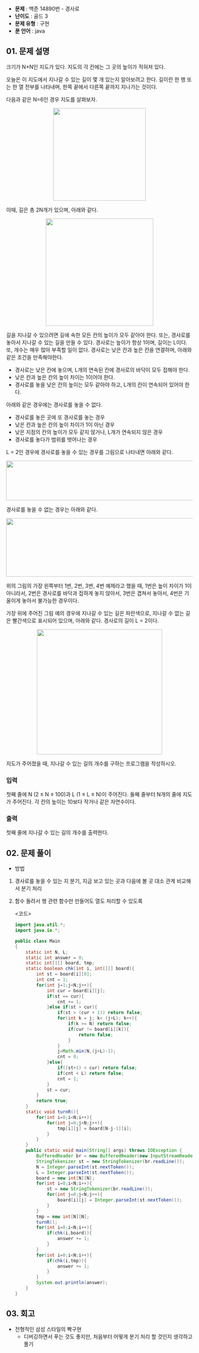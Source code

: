 - **문제** : 백준 14890번 - 경사로
- **난이도** : 골드 3
- **문제 유형** : 구현
- **푼 언어** : java

## 01. 문제 설명

<p>크기가 N×N인 지도가 있다. 지도의 각 칸에는 그 곳의 높이가 적혀져 있다. </p>

<p>오늘은 이 지도에서 지나갈 수 있는 길이 몇 개 있는지 알아보려고 한다. 길이란 한 행 또는 한 열 전부를 나타내며, 한쪽 끝에서 다른쪽 끝까지 지나가는 것이다. </p>

<p>다음과 같은 N=6인 경우 지도를 살펴보자.</p>

<p style="text-align:center"><img alt="" src="https://onlinejudgeimages.s3-ap-northeast-1.amazonaws.com/problem/14890/1.png" style="height:250px; width:250px"></p>

<p>이때, 길은 총 2N개가 있으며, 아래와 같다.</p>

<p style="text-align:center"><img alt="" src="https://onlinejudgeimages.s3-ap-northeast-1.amazonaws.com/problem/14890/2.png" style="height:290px; width:290px"></p>

<p>길을 지나갈 수 있으려면 길에 속한 모든 칸의 높이가 모두 같아야 한다. 또는, 경사로를 놓아서 지나갈 수 있는 길을 만들 수 있다. 경사로는 높이가 항상 1이며, 길이는 L이다. 또, 개수는 매우 많아 부족할 일이 없다. 경사로는 낮은 칸과 높은 칸을 연결하며, 아래와 같은 조건을 만족해야한다.</p>

<ul>
	<li>경사로는 낮은 칸에 놓으며, L개의 연속된 칸에 경사로의 바닥이 모두 접해야 한다.</li>
	<li>낮은 칸과 높은 칸의 높이 차이는 1이어야 한다.</li>
	<li>경사로를 놓을 낮은 칸의 높이는 모두 같아야 하고, L개의 칸이 연속되어 있어야 한다.</li>
</ul>

<p>아래와 같은 경우에는 경사로를 놓을 수 없다.</p>

<ul>
	<li>경사로를 놓은 곳에 또 경사로를 놓는 경우</li>
	<li>낮은 칸과 높은 칸의 높이 차이가 1이 아닌 경우</li>
	<li>낮은 지점의 칸의 높이가 모두 같지 않거나, L개가 연속되지 않은 경우</li>
	<li>경사로를 놓다가 범위를 벗어나는 경우</li>
</ul>

<p>L = 2인 경우에 경사로를 놓을 수 있는 경우를 그림으로 나타내면 아래와 같다.</p>

<p style="text-align:center"><img alt="" src="https://onlinejudgeimages.s3-ap-northeast-1.amazonaws.com/problem/14890/3.png" style="height:107px; width:687px"></p>

<p>경사로를 놓을 수 없는 경우는 아래와 같다.</p>

<p style="text-align:center"><img alt="" src="https://onlinejudgeimages.s3-ap-northeast-1.amazonaws.com/problem/14890/4.png" style="height:158px; width:1023px"></p>

<p>위의 그림의 가장 왼쪽부터 1번, 2번, 3번, 4번 예제라고 했을 때, 1번은 높이 차이가 1이 아니라서, 2번은 경사로를 바닥과 접하게 놓지 않아서, 3번은 겹쳐서 놓아서, 4번은 기울이게 놓아서 불가능한 경우이다.</p>

<p>가장 위에 주어진 그림 예의 경우에 지나갈 수 있는 길은 파란색으로, 지나갈 수 없는 길은 빨간색으로 표시되어 있으며, 아래와 같다. 경사로의 길이 L = 2이다.</p>

<p style="text-align:center"><img alt="" src="https://upload.acmicpc.net/255e47cf-0988-4b7f-b81c-2742f010a4c5/-/preview/" style="width: 338px; height: 338px;"></p>

<p>지도가 주어졌을 때, 지나갈 수 있는 길의 개수를 구하는 프로그램을 작성하시오.</p>

### 입력 

 <p>첫째 줄에 N (2 ≤ N ≤ 100)과 L (1 ≤ L ≤ N)이 주어진다. 둘째 줄부터 N개의 줄에 지도가 주어진다. 각 칸의 높이는 10보다 작거나 같은 자연수이다.</p>

### 출력 

 <p>첫째 줄에 지나갈 수 있는 길의 개수를 출력한다.</p>

## 02. 문제 풀이

- 방법 <br>
1. 경사로를 놓을 수 있는 지 분기, 지금 보고 있는 곳과 다음에 볼 곳 대소 관계 비교해서 분기 처리 <br>
2. 함수 돌려서 행 관련 함수만 만들어도 열도 처리할 수 있도록<br>


    <코드>
    ```java
    import java.util.*;
    import java.io.*;

    public class Main
    {
        static int N, L;
        static int answer = 0;
        static int[][] board, tmp;
        static boolean chk(int i, int[][] board){
            int st = board[i][0];
            int cnt = 1;
            for(int j=1;j<N;j++){
                int cur = board[i][j];
                if(st == cur){
                    cnt += 1;
                }else if(st > cur){
                    if(st > (cur + 1)) return false;
                    for(int k = j; k< (j+L); k++){
                        if(k >= N) return false;
                        if(cur != board[i][k]){
                            return false;
                        }
                    }
                    j=Math.min(N,(j+L)-1);
                    cnt = 0;
                }else{
                    if((st+1) < cur) return false;
                    if(cnt < L) return false;
                    cnt = 1;
                }
                st = cur;
            }
            return true;
        }
        static void turnR(){
            for(int i=0;i<N;i++){
                for(int j=0;j<N;j++){
                    tmp[i][j] = board[N-j-1][i];
                }
            }
        }
        public static void main(String[] args) throws IOException {
            BufferedReader br = new BufferedReader(new InputStreamReader(System.in));
            StringTokenizer st = new StringTokenizer(br.readLine());
            N = Integer.parseInt(st.nextToken());
            L = Integer.parseInt(st.nextToken());
            board = new int[N][N];
            for(int i=0;i<N;i++){
                st = new StringTokenizer(br.readLine());
                for(int j=0;j<N;j++){
                    board[i][j] = Integer.parseInt(st.nextToken());
                }
            }
            tmp = new int[N][N];
            turnR();
            for(int i=0;i<N;i++){
                if(chk(i,board)){
                    answer += 1;
                }
            }
            for(int i=0;i<N;i++){
                if(chk(i,tmp)){
                    answer += 1;
                }
            }
            System.out.println(answer);
        }
    }
    ```

## 03. 회고
- 전형적인 삼성 스타일의 빡구현
    - 디버깅하면서 푸는 것도 좋지만, 처음부터 어떻게 분기 처리 할 것인지 생각하고 풀기